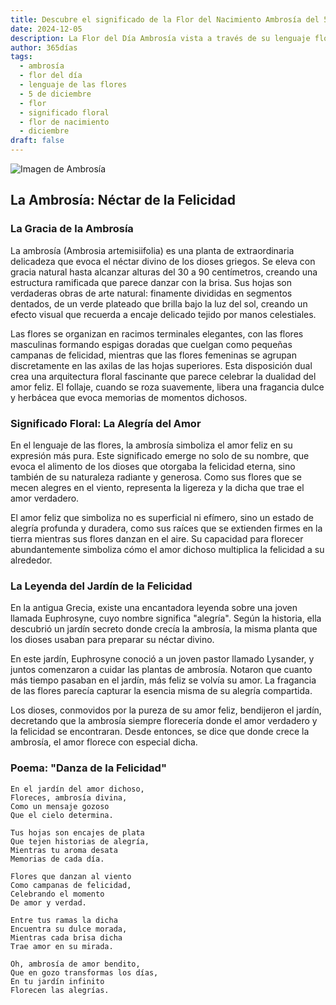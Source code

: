 ```yaml
---
title: Descubre el significado de la Flor del Nacimiento Ambrosía del 5 de diciembre
date: 2024-12-05
description: La Flor del Día Ambrosía vista a través de su lenguaje floral e historias
author: 365días
tags:
  - ambrosía
  - flor del día
  - lenguaje de las flores
  - 5 de diciembre
  - flor
  - significado floral
  - flor de nacimiento
  - diciembre
draft: false
---
```


![Imagen de Ambrosía](https://cdn.pixabay.com/photo/2022/09/03/20/33/common-ragweed-7430339_960_720.jpg#center)


## La Ambrosía: Néctar de la Felicidad

### La Gracia de la Ambrosía

La ambrosía (Ambrosia artemisiifolia) es una planta de extraordinaria delicadeza que evoca el néctar divino de los dioses griegos. Se eleva con gracia natural hasta alcanzar alturas del 30 a 90 centímetros, creando una estructura ramificada que parece danzar con la brisa. Sus hojas son verdaderas obras de arte natural: finamente divididas en segmentos dentados, de un verde plateado que brilla bajo la luz del sol, creando un efecto visual que recuerda a encaje delicado tejido por manos celestiales.

Las flores se organizan en racimos terminales elegantes, con las flores masculinas formando espigas doradas que cuelgan como pequeñas campanas de felicidad, mientras que las flores femeninas se agrupan discretamente en las axilas de las hojas superiores. Esta disposición dual crea una arquitectura floral fascinante que parece celebrar la dualidad del amor feliz. El follaje, cuando se roza suavemente, libera una fragancia dulce y herbácea que evoca memorias de momentos dichosos.

### Significado Floral: La Alegría del Amor

En el lenguaje de las flores, la ambrosía simboliza el amor feliz en su expresión más pura. Este significado emerge no solo de su nombre, que evoca el alimento de los dioses que otorgaba la felicidad eterna, sino también de su naturaleza radiante y generosa. Como sus flores que se mecen alegres en el viento, representa la ligereza y la dicha que trae el amor verdadero.

El amor feliz que simboliza no es superficial ni efímero, sino un estado de alegría profunda y duradera, como sus raíces que se extienden firmes en la tierra mientras sus flores danzan en el aire. Su capacidad para florecer abundantemente simboliza cómo el amor dichoso multiplica la felicidad a su alrededor.

### La Leyenda del Jardín de la Felicidad

En la antigua Grecia, existe una encantadora leyenda sobre una joven llamada Euphrosyne, cuyo nombre significa "alegría". Según la historia, ella descubrió un jardín secreto donde crecía la ambrosía, la misma planta que los dioses usaban para preparar su néctar divino.

En este jardín, Euphrosyne conoció a un joven pastor llamado Lysander, y juntos comenzaron a cuidar las plantas de ambrosía. Notaron que cuanto más tiempo pasaban en el jardín, más feliz se volvía su amor. La fragancia de las flores parecía capturar la esencia misma de su alegría compartida.

Los dioses, conmovidos por la pureza de su amor feliz, bendijeron el jardín, decretando que la ambrosía siempre florecería donde el amor verdadero y la felicidad se encontraran. Desde entonces, se dice que donde crece la ambrosía, el amor florece con especial dicha.

### Poema: "Danza de la Felicidad"

    En el jardín del amor dichoso,
    Floreces, ambrosía divina,
    Como un mensaje gozoso
    Que el cielo determina.

    Tus hojas son encajes de plata
    Que tejen historias de alegría,
    Mientras tu aroma desata
    Memorias de cada día.

    Flores que danzan al viento
    Como campanas de felicidad,
    Celebrando el momento
    De amor y verdad.

    Entre tus ramas la dicha
    Encuentra su dulce morada,
    Mientras cada brisa dicha
    Trae amor en su mirada.

    Oh, ambrosía de amor bendito,
    Que en gozo transformas los días,
    En tu jardín infinito
    Florecen las alegrías.
